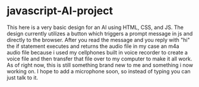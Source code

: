 # javascript-AI-project
This here is a very basic design for an AI using HTML, CSS, and JS. The design currently utilizes a button which triggers a prompt message in js and directly to the browser. After you read the message and you reply with "hi" the if statement executes and returns the audio file in my case an m4a audio file because i used my cellphones built in voice recorder to create a voice file and then transfer that file over to my computer to make it all work. As of right now, this is still something brand new to me and something i now working on. I hope to add a microphone soon, so instead of typing you can just talk to it. 
